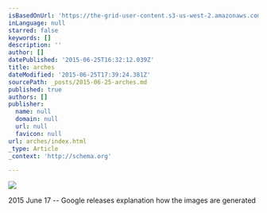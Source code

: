 ```yaml
---
isBasedOnUrl: 'https://the-grid-user-content.s3-us-west-2.amazonaws.com/f1562328-4e93-4fe1-85b5-c766c463e0d3.jpg'
inLanguage: null
starred: false
keywords: []
description: ''
author: []
datePublished: '2015-06-25T16:32:12.039Z'
title: arches
dateModified: '2015-06-25T17:39:24.381Z'
sourcePath: _posts/2015-06-25-arches.md
published: true
authors: []
publisher:
  name: null
  domain: null
  url: null
  favicon: null
url: arches/index.html
_type: Article
_context: 'http://schema.org'

---
```

![](https://the-grid-user-content.s3-us-west-2.amazonaws.com/f1562328-4e93-4fe1-85b5-c766c463e0d3.jpg)

2015 June 17 -- Google releases explanation how the images are generated